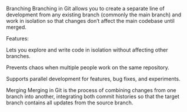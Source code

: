 Branching
Branching in Git allows you to create a separate line of development from any existing branch (commonly the main branch) and work in isolation so that changes don’t affect the main codebase until merged.

Features:

Lets you explore and write code in isolation without affecting other branches.

Prevents chaos when multiple people work on the same repository.

Supports parallel development for features, bug fixes, and experiments.

Merging
Merging in Git is the process of combining changes from one branch into another, integrating both commit histories so that the target branch contains all updates from the source branch.
